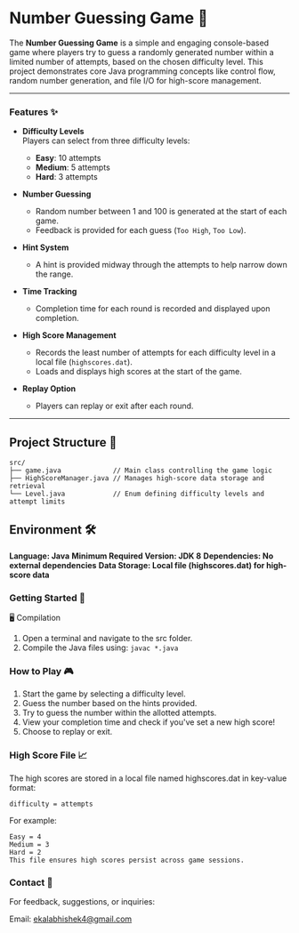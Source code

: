 # Number Guessing Game 🎲  

The **Number Guessing Game** is a simple and engaging console-based game where players try to guess a randomly generated number within a limited number of attempts, based on the chosen difficulty level. This project demonstrates core Java programming concepts like control flow, random number generation, and file I/O for high-score management.  

---

### Features ✨

- **Difficulty Levels**  
  Players can select from three difficulty levels:  
  - **Easy**: 10 attempts  
  - **Medium**: 5 attempts  
  - **Hard**: 3 attempts  

- **Number Guessing**  
  - Random number between 1 and 100 is generated at the start of each game.  
  - Feedback is provided for each guess (`Too High`, `Too Low`).  

- **Hint System**  
  - A hint is provided midway through the attempts to help narrow down the range.  

- **Time Tracking**  
  - Completion time for each round is recorded and displayed upon completion.  

- **High Score Management**  
  - Records the least number of attempts for each difficulty level in a local file (`highscores.dat`).  
  - Loads and displays high scores at the start of the game.  

- **Replay Option**  
  - Players can replay or exit after each round.  

---

## Project Structure 📂  

```plaintext  
src/  
├── game.java             // Main class controlling the game logic  
├── HighScoreManager.java // Manages high-score data storage and retrieval  
└── Level.java            // Enum defining difficulty levels and attempt limits
``` 
## Environment 🛠️
**Language: Java**
**Minimum Required Version: JDK 8**
**Dependencies: No external dependencies**
**Data Storage: Local file (highscores.dat) for high-score data**



### Getting Started 🚀
🖥️ Compilation
  1. Open a terminal and navigate to the src folder.
  2. Compile the Java files using:
     ``` javac *.java ```

 
 
### How to Play 🎮
1. Start the game by selecting a difficulty level.
2. Guess the number based on the hints provided.
3. Try to guess the number within the allotted attempts.
4. View your completion time and check if you've set a new high score!
5. Choose to replay or exit.

   
### High Score File 📈
The high scores are stored in a local file named highscores.dat in key-value format:
```
difficulty = attempts
```  
For example:
```
Easy = 4  
Medium = 3  
Hard = 2  
This file ensures high scores persist across game sessions.
````

### Contact 📧
For feedback, suggestions, or inquiries:

Email: ekalabhishek4@gmail.com


